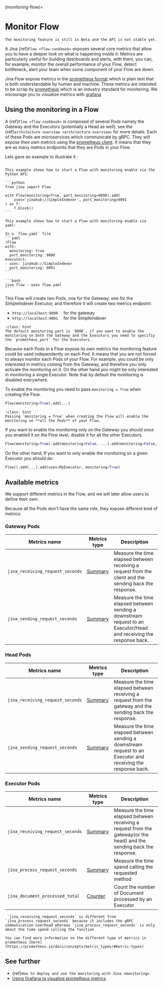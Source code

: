 (monitoring-flow)=
# Monitor Flow

```{caution} 
The monitoring feature is still in Beta and the API is not stable yet.
```

A Jina {ref}`Flow <flow-cookbook>` exposes several core metrics that allow you to have a deeper look
on what is happening inside it. Metrics are particularly useful for building dashboards and alerts, with them, you can, for example, monitor the overall performance 
of your Flow, detect bottleneck, alert your team when some component of your Flow are down.

Jina Flow expose metrics in the [prometheus format](https://prometheus.io/docs/instrumenting/exposition_formats/) which
is plain text that is both understandable by human and machine. These metrics are intended to be scrap by
[prometheus](https://prometheus.io/) which is an industry standard for monitoring. 
We encourage you to visualize metrics with [grafana](https://grafana.com/)


## Using the monitoring in a Flow

A {ref}`Flow <flow-cookbook>` is composed of several Pods namely the Gateway and the Executors (potentially a Head as well). 
see the {ref}`architecture overview <architecture-overview>` for more details. Each of these Pods are microservices which communicate 
by gRPC. They will expose their own metrics using the [prometheus client](https://prometheus.io/docs/instrumenting/clientlibs/).
It means that they are as many metrics endpoints that they are Pods in your Flow. 

Lets gave an example to illustrate it :

````{tab} via Python API

This example shows how to start a Flow with monitoring enable via the Python API:

```python
from jina import Flow

with Flow(monitoring=True, port_monitoring=9090).add(
    uses='jinahub://SimpleIndexer', port_monitoring=9091
) as f:
    f.block()
```
````

````{tab} via YAML
This example shows how to start a Flow with monitoring enable via yaml:

In a `flow.yaml` file
```yaml
!Flow
with:
  monitoring: true
  port_monitoring: 9090
executors:
- uses: jinahub://SimpleIndexer
  port_monitoring: 9091
```

```bash
jina flow --uses flow.yaml
```
````

This Flow will create two Pods, one for the Gateway, one for the SimpleIndexer Executor, and therefore it will create two 
metrics endpoint:

* `http://localhost:9090  ` for the gateway
* `http://localhost:9091  ` for the SimpleIndexer

````{admonition} Default Monitoring port
:class: hint
The default monitoring port is `9090`, if you want to enable the monitoring on both the Gateway and the Executors you need to specifiy
the `prometheus_port` for the Executors. 
````


Because each Pods in a Flow expose its own metrics the monitoring feature could be used independently on each Pod.
It means that you are not forced to always monitor each Pods of your Flow. For example, you could be only interested in
metrics coming from the Gateway, and therefore you only activate the monitoring on it. On the other hand you might be only
interested in monitoring a single Executor. Note that by default the monitoring is disabled everywhere.

To enable the monitoring you need to pass `monitoring = True` when creating the Flow.
```python
Flow(monitoring=True).add(...)
```

````{admonition} Enabling Flow
:class: hint
Passing `monitoring = True` when creating the Flow will enable the monitoring on **all the Pods** of your Flow. 
````

If you want to enable the monitoring only on the Gateway you should once you enabled it on the Flow level, disable it for 
all the other Executors.

```python
Flow(monitoring=True).add(monitoring=False, ...).add(monitoring=False, ...)
```

On the other hand, If you want to only enable the monitoring on a given Executor you should do:
```python
Flow().add(...).add(uses=MyExecutor, monitoring=True)
```

## Available metrics

We support different metrics in the Flow, and we will later allow users to define their own.

Because all the Pods don't have the same role, they expose different kind of metrics:


### Gateway Pods

| Metrics name                       | Metrics type                                                         | Description                                                                                                                                                                                                                                                                |
|------------------------------------|----------------------------------------------------------------------|----------------------------------------------------------------------------------------------------------------------------------------------------------------------------------------------------------------------------------------------------------------------------|
| `jina_receiving_request_seconds`   | [Summary](https://prometheus.io/docs/concepts/metric_types/#summary) | Measure the time elapsed between receiving a request from the client and the sending back the response.                                                                                                                                                                    |
| `jina_sending_request_seconds`     | [Summary](https://prometheus.io/docs/concepts/metric_types/#summary) | Measure the time elapsed between sending a downstream request to an Executor/Head and receiving the response back.                                                                                                                                                         |

### Head Pods

| Metrics name                       | Metrics type                                                          | Description                                                                                                     |
|------------------------------------|-----------------------------------------------------------------------|-----------------------------------------------------------------------------------------------------------------|
| `jina_receiving_request_seconds`   | [Summary](https://prometheus.io/docs/concepts/metric_types/#summary)  | Measure the time elapsed between receiving a request from the gateway and the sending back the response.        |
| `jina_sending_request_seconds`     | [Summary](https://prometheus.io/docs/concepts/metric_types/#summary)  | Measure the time elapsed between sending a downstream request to an Executor and receiving the response back.   |

### Executor Pods

| Metrics name                     | Metrics type                                                         | Description                                                                                                           |
|----------------------------------|----------------------------------------------------------------------|-----------------------------------------------------------------------------------------------------------------------|
| `jina_receiving_request_seconds` | [Summary](https://prometheus.io/docs/concepts/metric_types/#summary) | Measure the time elapsed between receiving a request from the gateway(or the head) and the sending back the response. |
| `jina_process_request_seconds`   | [Summary](https://prometheus.io/docs/concepts/metric_types/#summary) | Measure the time spend calling the requested method                                                                   |
| `jina_document_processed_total`  | [Counter](https://prometheus.io/docs/concepts/metric_types/#counter) | Count the number of Document processed by an Executor                                                                 |

```{hint} 
 `jina_receiving_request_seconds` is different from `jina_process_request_seconds` because it includes the gRPC communication overhead whereas `jina_process_request_seconds` is only about the time spend calling the function 
```

```{seealso} 
You can find more information on the different type of metrics in prometheus [here](https://prometheus.io/docs/concepts/metric_types/#metric-types)
```

## See further

- {ref}`How to deploy and use the monitoring with Jina <monitoring>`
- [Using Grafana to visualize prometheus metrics](https://grafana.com/docs/grafana/latest/getting-started/getting-started-prometheus/)
